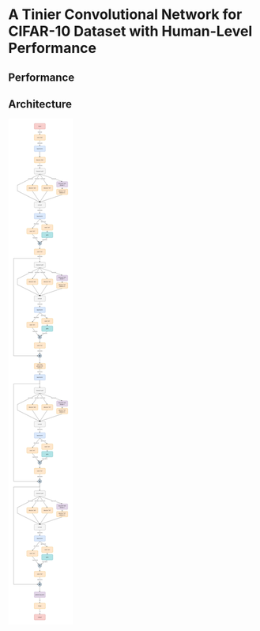 # A Tinier Convolutional Network for CIFAR-10 Dataset with Human-Level Performance

## Performance

## Architecture

![network architecture](arch.png)
